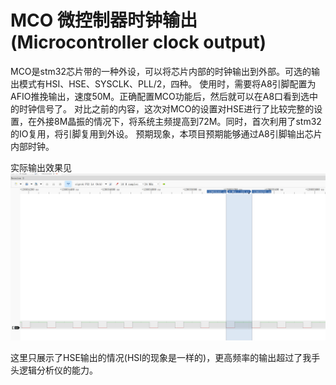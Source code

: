 # MCO 微控制器时钟输出 (Microcontroller clock output)

MCO是stm32芯片带的一种外设，可以将芯片内部的时钟输出到外部。可选的输出模式有HSI、HSE、SYSCLK、PLL/2，四种。
使用时，需要将A8引脚配置为AFIO推挽输出，速度50M。正确配置MCO功能后，然后就可以在A8口看到选中的时钟信号了。
对比之前的内容，这次对MCO的设置对HSE进行了比较完整的设置，在外接8M晶振的情况下，将系统主频提高到72M。同时，首次利用了stm32的IO复用，将引脚复用到外设。
预期现象，本项目预期能够通过A8引脚输出芯片内部时钟。

实际输出效果见
![hse_mco_output](./img/02-mco.png)

这里只展示了HSE输出的情况(HSI的现象是一样的)，更高频率的输出超过了我手头逻辑分析仪的能力。